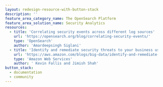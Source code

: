 ```yaml
---
layout: redesign-resource-with-button-stack
description: ''
feature_area_category_name: The OpenSearch Platform
feature_area_solution_name: Security Analytics
resources:
  - title: 'Correlating security events across different log sources'
    url: 'https://opensearch.org/blog/correlating-security-events/'
    type: 'OpenSearch'
    author: 'Amardeepsingh Siglani'
  - title: 'Identify and remediate security threats to your business using security analytics with Amazon OpenSearch Service'
    url: 'https://aws.amazon.com/blogs/big-data/identify-and-remediate-security-threats-to-your-business-using-security-analytics-with-amazon-opensearch-service/'
    type: 'Amazon Web Services'
    author: ' Kevin Fallis and Jimish Shah'
button_stack:
  - documentation
  - community
---
```

